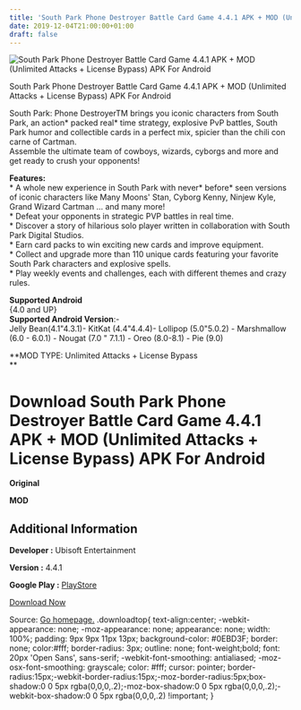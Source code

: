 ```yaml
---
title: 'South Park Phone Destroyer Battle Card Game 4.4.1 APK + MOD (Unlimited Attacks + License Bypass) APK For Android'
date: 2019-12-04T21:00:00+01:00
draft: false
---
```


![South Park Phone Destroyer Battle Card Game 4.4.1 APK + MOD (Unlimited Attacks + License Bypass) APK For Android](https://i0.wp.com/apkhome.net/wp-content/uploads/2019/12/South-Park-Phone-Destroyer-Battle-Card-Game-4.4.1-APK-MOD-Unlimited-Attacks-License-Bypass.png "South Park Phone Destroyer Battle Card Game 4.4.1 APK + MOD (Unlimited Attacks + License Bypass) APK For Android")

  

South Park Phone Destroyer Battle Card Game 4.4.1 APK + MOD (Unlimited Attacks + License Bypass) APK For Android

South Park: Phone DestroyerTM brings you iconic characters from South Park, an action\* packed real\* time strategy, explosive PvP battles, South Park humor and collectible cards in a perfect mix, spicier than the chili con carne of Cartman.  
Assemble the ultimate team of cowboys, wizards, cyborgs and more and get ready to crush your opponents!

**Features:**  
\* A whole new experience in South Park with never\* before\* seen versions of iconic characters like Many Moons' Stan, Cyborg Kenny, Ninjew Kyle, Grand Wizard Cartman ... and many more!  
\* Defeat your opponents in strategic PVP battles in real time.  
\* Discover a story of hilarious solo player written in collaboration with South Park Digital Studios.  
\* Earn card packs to win exciting new cards and improve equipment.  
\* Collect and upgrade more than 110 unique cards featuring your favorite South Park characters and explosive spells.  
\* Play weekly events and challenges, each with different themes and crazy rules.

**Supported Android**  
{4.0 and UP}  
**Supported Android Version**:-  
Jelly Bean(4.1"4.3.1)- KitKat (4.4"4.4.4)- Lollipop (5.0"5.0.2) - Marshmallow (6.0 - 6.0.1) - Nougat (7.0 " 7.1.1) - Oreo (8.0-8.1) - Pie (9.0)

**MOD TYPE: Unlimited Attacks + License Bypass  
**

Download South Park Phone Destroyer Battle Card Game 4.4.1 APK + MOD (Unlimited Attacks + License Bypass) APK For Android
=========================================================================================================================

**Original**

**MOD**

Additional Information
----------------------

**Developer :** Ubisoft Entertainment

**Version :** 4.4.1

**Google Play :** [PlayStore](https://play.google.com/store/apps/details?id=com.ubisoft.dragonfire)

  

[Download Now](https://store4app.co/post/south-park-phone-destroyer-battle-card-game-4-4-1-apk-mod-unlimited-attacks-license-bypass-apk-for-android_1575489261)

  
Source: [Go homepage.](https://store4app.co/post/south-park-phone-destroyer-battle-card-game-4-4-1-apk-mod-unlimited-attacks-license-bypass-apk-for-android_1575489261) .downloadtop{ text-align:center; -webkit-appearance: none; -moz-appearance: none; appearance: none; width: 100%; padding: 9px 9px 11px 13px; background-color: #0EBD3F; border: none; color:#fff; border-radius: 3px; outline: none; font-weight;bold; font: 20px 'Open Sans', sans-serif; -webkit-font-smoothing: antialiased; -moz-osx-font-smoothing: grayscale; color: #fff; cursor: pointer; border-radius:15px;-webkit-border-radius:15px;-moz-border-radius:5px;box-shadow:0 0 5px rgba(0,0,0,.2);-moz-box-shadow:0 0 5px rgba(0,0,0,.2);-webkit-box-shadow:0 0 5px rgba(0,0,0,.2) !important; }